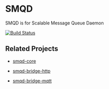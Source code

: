 # SMQD

SMQD is for Scalable Message Queue Daemon

[![Build Status](https://travis-ci.org/smqd/smqd.svg?branch=develop)](https://travis-ci.org/smqd/smqd)

## Related Projects

- [smqd-core](https://github.com/smqd/smqd-core/)

- [smqd-bridge-http](https://github.com/smqd/smqd-bridge-http/)

- [smqd-bridge-mqtt](https://github.com/smqd/smqd-bridge-mqtt/)